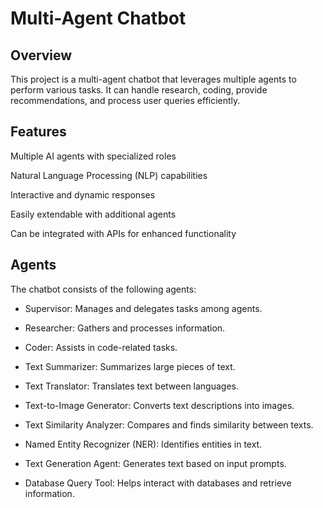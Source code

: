 # Multi-Agent Chatbot

## Overview

This project is a multi-agent chatbot that leverages multiple agents to perform various tasks. It can handle research, coding, provide recommendations, and process user queries efficiently.

## Features

Multiple AI agents with specialized roles

Natural Language Processing (NLP) capabilities

Interactive and dynamic responses

Easily extendable with additional agents

Can be integrated with APIs for enhanced functionality

## Agents

The chatbot consists of the following agents:

* Supervisor: Manages and delegates tasks among agents.

* Researcher: Gathers and processes information.

* Coder: Assists in code-related tasks.

* Text Summarizer: Summarizes large pieces of text.

* Text Translator: Translates text between languages.

* Text-to-Image Generator: Converts text descriptions into images.

* Text Similarity Analyzer: Compares and finds similarity between texts.

* Named Entity Recognizer (NER): Identifies entities in text.

* Text Generation Agent: Generates text based on input prompts.

* Database Query Tool: Helps interact with databases and retrieve information.
